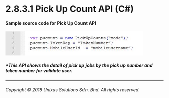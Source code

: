 # 2.8.3.1 Pick Up Count API \(C\#\)

#### Sample source code for Pick Up Count API

![](/assets/pickupcount.JPG)

##### \*This API shows the detail of pick up jobs by the pick up number and token number for validate user.

---

###### Copyright © 2018 Unixus Solutions Sdn. Bhd. All rights reserved.



